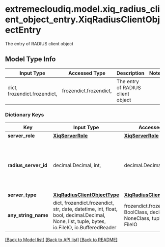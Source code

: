# extremecloudiq.model.xiq_radius_client_object_entry.XiqRadiusClientObjectEntry

The entry of RADIUS client object

## Model Type Info
Input Type | Accessed Type | Description | Notes
------------ | ------------- | ------------- | -------------
dict, frozendict.frozendict,  | frozendict.frozendict,  | The entry of RADIUS client object | 

### Dictionary Keys
Key | Input Type | Accessed Type | Description | Notes
------------ | ------------- | ------------- | ------------- | -------------
**server_role** | [**XiqServerRole**](XiqServerRole.md) | [**XiqServerRole**](XiqServerRole.md) |  | 
**radius_server_id** | decimal.Decimal, int,  | decimal.Decimal,  | The ID of the RADIUS server object, for EXTERNAL_RADIUS_SERVER please use the ID of external RADIUS server object. For INTERNAL_RADIUS_SERVER, please use the RADIUS device ID | value must be a 64 bit integer
**server_type** | [**XiqRadiusClientObjectType**](XiqRadiusClientObjectType.md) | [**XiqRadiusClientObjectType**](XiqRadiusClientObjectType.md) |  | 
**any_string_name** | dict, frozendict.frozendict, str, date, datetime, int, float, bool, decimal.Decimal, None, list, tuple, bytes, io.FileIO, io.BufferedReader | frozendict.frozendict, str, BoolClass, decimal.Decimal, NoneClass, tuple, bytes, FileIO | any string name can be used but the value must be the correct type | [optional]

[[Back to Model list]](../../README.md#documentation-for-models) [[Back to API list]](../../README.md#documentation-for-api-endpoints) [[Back to README]](../../README.md)


